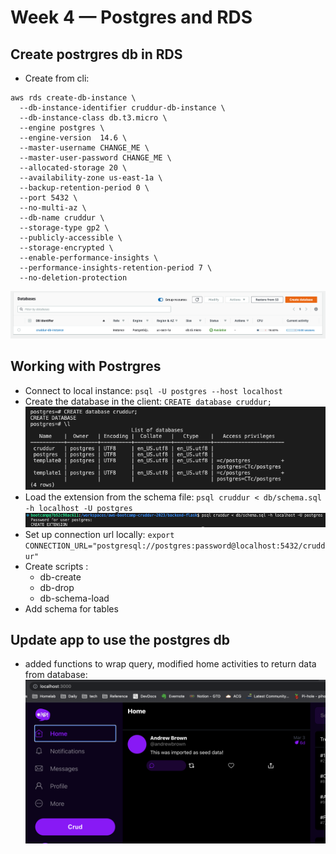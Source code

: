 # Week 4 — Postgres and RDS

## Create postrgres db in RDS

- Create from cli:

```
aws rds create-db-instance \
  --db-instance-identifier cruddur-db-instance \
  --db-instance-class db.t3.micro \
  --engine postgres \
  --engine-version  14.6 \
  --master-username CHANGE_ME \
  --master-user-password CHANGE_ME \
  --allocated-storage 20 \
  --availability-zone us-east-1a \
  --backup-retention-period 0 \
  --port 5432 \
  --no-multi-az \
  --db-name cruddur \
  --storage-type gp2 \
  --publicly-accessible \
  --storage-encrypted \
  --enable-performance-insights \
  --performance-insights-retention-period 7 \
  --no-deletion-protection

```

![rds create](assets/wk4/rds-created.png)

## Working with Postrgres

- Connect to local instance: `psql -U postgres --host localhost`
- Create the database in the client: `CREATE database cruddur;`
  ![create database](assets/wk4/pg-create-database.png)
- Load the extension from the schema file: `psql cruddur < db/schema.sql -h localhost -U postgres`
  ![create extension](assets/wk4/create-extension.png)
- Set up connection url locally: `export CONNECTION_URL="postgresql://postgres:password@localhost:5432/cruddur"`
- Create scripts :
  - db-create
  - db-drop
  - db-schema-load
- Add schema for tables

## Update app to use the postgres db

- added functions to wrap query, modified home activities to return data from database:
  ![home from database](assets/wk4/home-from-db.png)
